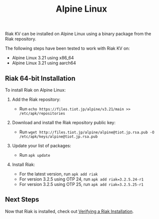 ﻿---
title_supertext: "Installing on"
title: "Alpine Linux"
description: "installing Riak on Alpine Linux"
project: "riak_kv"
project_version: "3.2.5"
lastmod: 2025-03-24T00:00:00-00:00
sitemap:
  priority: 0.9
menu:
  riak_kv-3.2.5:
    name: "Alpine Linux"
    identifier: "installing_alpine_linux"
    weight: 301
    parent: "installing"
since: 3.0.9
version_history:
  in: "3.0.9+"
toc: true
aliases:
  - /riak/3.2.5/ops/building/installing/installing-on-alpine-linux
  - /riak/kv/3.2.5/ops/building/installing/installing-on-alpine-linux
  - /riak/3.2.5/installing/alpine-linux/
  - /riak/kv/3.2.5/installing/alpine-linux/
---

[security index]: {{<baseurl>}}riak/kv/3.2.5/using/security/
[install source erlang]: {{<baseurl>}}riak/kv/3.2.5/setup/installing/source/erlang
[install verify]: {{<baseurl>}}riak/kv/3.2.5/setup/installing/verify

Riak KV can be installed on Alpine Linux using a binary
package from the Riak repository.

The following steps have been tested to work with Riak KV on:

* Alpine Linux 3.21 using x86_64
* Alpine Linux 3.21 using aarch64

## Riak 64-bit Installation

To install Riak on Alpine Linux:

1. Add the Riak repository:

   * Run `echo https://files.tiot.jp/alpine/v3.21/main >> /etc/apk/repositories`

2. Download and install the Riak repository public key:
   * Run `wget http://files.tiot.jp/alpine/alpine@tiot.jp.rsa.pub -O /etc/apk/keys/alpine@tiot.jp.rsa.pub`
3. Update your list of packages:
   * Run `apk update`
4. Install Riak:
   * For the latest version, run `apk add riak`
   * For version 3.2.5 using OTP 24, run `apk add riak=3.2.5.24-r1`
   * For version 3.2.5 using OTP 25, run `apk add riak=3.2.5.25-r1`



## Next Steps

Now that Riak is installed, check out [Verifying a Riak Installation][install verify].
